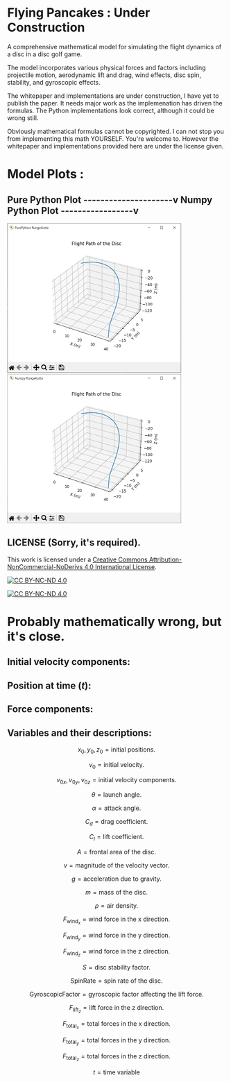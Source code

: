 # Flying Pancakes : Under Construction 
A comprehensive mathematical model for simulating the flight dynamics of a disc in a disc golf game.

The model incorporates various physical forces and factors including projectile motion, aerodynamic lift and drag, wind effects, disc spin, stability, and gyroscopic effects.

The whitepaper and implementations are under construction, I have yet to publish the paper. It needs major work as the implemenation has driven the formulas. The Python implementations look correct, although it could be wrong still.

Obviously mathematical formulas cannot be copyrighted. I can not stop you from implementing this math YOURSELF. You're welcome to. However the whitepaper and implementations provided here are under the license given.

# Model Plots :

## Pure Python Plot ---------------------v Numpy Python Plot -----------------v
<img src="https://github.com/SaxonRah/flying_pancakes/blob/main/plots/PurePython_RungeKutta_Plot.png" width="401" height="344"> <img src="https://github.com/SaxonRah/flying_pancakes/blob/main/plots/Numpy_RungeKutta_Plot.png" width="401" height="344">



## LICENSE (Sorry, it's required).
This work is licensed under a [Creative Commons Attribution-NonCommercial-NoDerivs 4.0 International License][cc-by-nc-nd].

[![CC BY-NC-ND 4.0][cc-by-nc-nd-shield]][cc-by-nc-nd]

[![CC BY-NC-ND 4.0][cc-by-nc-nd-image]][cc-by-nc-nd]

[cc-by-nc-nd]: http://creativecommons.org/licenses/by-nc-nd/4.0/
[cc-by-nc-nd-image]: https://licensebuttons.net/l/by-nc-nd/4.0/88x31.png
[cc-by-nc-nd-shield]: https://img.shields.io/badge/License-CC%20BY--NC--ND%204.0-lightgrey.svg

# Probably mathematically wrong, but it's close.
## Initial velocity components:
## Position at time ($t$):
## Force components:
## Variables and their descriptions:
```math
x_0, y_0, z_0 = \text{initial positions.} 
```
```math
v_0  = \text{initial velocity.}
```
```math
v_{0x}, v_{0y}, v_{0z} = \text{initial velocity components.}
```
```math
\theta = \text{launch angle.}
```
```math
\alpha = \text{attack angle.}
```
```math
C_d = \text{drag coefficient.}
```
```math
C_l = \text{lift coefficient.}
```
```math
A = \text{frontal area of the disc.}
```
```math
v = \text{magnitude of the velocity vector.}
```
```math
g = \text{acceleration due to gravity.}
```
```math
m = \text{mass of the disc.}
```
```math
\rho = \text{air density.}
```
```math
F_{\text{wind}_x} = \text{wind force in the x direction.}
```
```math
F_{\text{wind}_y} = \text{wind force in the y direction.}
```
```math
F_{\text{wind}_z} = \text{wind force in the z direction.}
```
```math
S = \text{disc stability factor.}
```
```math
\text{SpinRate} = \text{spin rate of the disc.}
```
```math
\text{GyroscopicFactor} = \text{gyroscopic factor affecting the lift force.}
```
```math
F_{\text{lift}_z} = \text{lift force in the z direction.}
```
```math
F_{\text{total}_x} = \text{total forces in the x direction.}
```
```math
F_{\text{total}_y} = \text{total forces in the y direction.}
```
```math
F_{\text{total}_z} = \text{total forces in the z direction.}
```
```math
t = \text{time variable}
```
